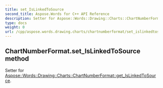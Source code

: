 ```yaml
---
title: set_IsLinkedToSource
second_title: Aspose.Words for C++ API Reference
description: Setter for Aspose::Words::Drawing::Charts::ChartNumberFormat::get_IsLinkedToSource. 
type: docs
weight: 0
url: /cpp/aspose.words.drawing.charts/chartnumberformat/set_islinkedtosource/
---
```

## ChartNumberFormat.set_IsLinkedToSource method


Setter for [Aspose::Words::Drawing::Charts::ChartNumberFormat::get_IsLinkedToSource](./get_islinkedtosource/).


